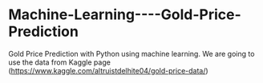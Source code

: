 # Machine-Learning----Gold-Price-Prediction
Gold Price Prediction with Python using machine learning. We are going to use the data from Kaggle page (https://www.kaggle.com/altruistdelhite04/gold-price-data/)
